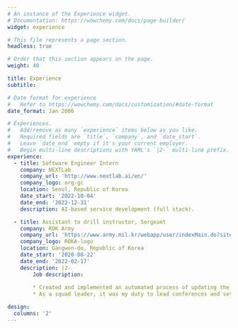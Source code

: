 ```yaml
---
# An instance of the Experience widget.
# Documentation: https://wowchemy.com/docs/page-builder/
widget: experience

# This file represents a page section.
headless: true

# Order that this section appears on the page.
weight: 40

title: Experience
subtitle:

# Date format for experience
#   Refer to https://wowchemy.com/docs/customization/#date-format
date_format: Jan 2006

# Experiences.
#   Add/remove as many `experience` items below as you like.
#   Required fields are `title`, `company`, and `date_start`.
#   Leave `date_end` empty if it's your current employer.
#   Begin multi-line descriptions with YAML's `|2-` multi-line prefix.
experience:
  - title: Software Engineer Intern
    company: NEXTLab
    company_url: 'http://www.nextlab.ai/en/'
    company_logo: org-gc
    location: Seoul, Republic of Korea
    date_start: '2022-10-04'
    date_end: '2022-12-31'
    description: AI-based service development (full stack).

  - title: Assistant to drill instructor, Sergeant
    company: ROK Army
    company_url: 'https://www.army.mil.kr/webapp/user/indexMain.do?siteId=english'
    company_logo: ROKA-logo
    location: Gangwon-do, Republic of Korea
    date_start: '2020-08-22'
    date_end: '2022-02-17'
    description: |2-
        Job description:
        
        * Created and implemented an automated process of updating the gun bulletin board.
        * As a squad leader, it was my duty to lead conferences and settle problems and complaints of my squad in my unit.

design:
  columns: '2'
---
```

